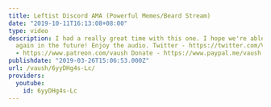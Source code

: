 ```yaml
---
title: Leftist Discord AMA (Powerful Memes/Beard Stream)
date: "2019-10-11T16:13:08+08:00"
type: video
description: I had a really great time with this one. I hope we're able to hold one
  again in the future! Enjoy the audio. Twitter - https://twitter.com/VaushV Patreon
  - https://www.patreon.com/vaush Donate - https://www.paypal.me/vaush
publishdate: "2019-03-26T15:06:53.000Z"
url: /vaush/6yyDHg4s-Lc/
providers:
  youtube:
    id: 6yyDHg4s-Lc
---
```

